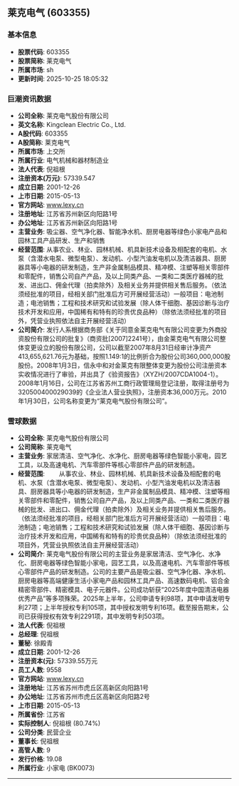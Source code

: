 ## 莱克电气 (603355)

### 基本信息

- **股票代码**: 603355
- **股票简称**: 莱克电气
- **所属市场**: sh
- **更新时间**: 2025-10-25 18:05:32

### 巨潮资讯数据

- **公司全称**: 莱克电气股份有限公司
- **英文名称**: Kingclean Electric Co., Ltd.
- **A股代码**: 603355
- **A股简称**: 莱克电气
- **所属市场**: 上交所
- **所属行业**: 电气机械和器材制造业
- **法人代表**: 倪祖根
- **注册资本(万元)**: 57339.547
- **成立日期**: 2001-12-26
- **上市日期**: 2015-05-13
- **官方网站**: www.lexy.cn
- **注册地址**: 江苏省苏州新区向阳路1号
- **办公地址**: 江苏省苏州新区向阳路1号
- **主营业务**: 吸尘器、空气净化器、智能净水机、厨房电器等绿色小家电产品和园林工具产品研发、生产和销售
- **经营范围**: 从事农业、林业、园林机械、机具新技术设备及相配套的电机、水泵（含潜水电泵、微型电泵）、发动机、小型汽油发电机以及清洁器具、厨房器具等小电器的研发制造，生产非金属制品模具、精冲模、注塑等相关零部件和零配件，销售公司自产产品，及以上同类产品、一类和二类医疗器械的批发、进出口、佣金代理（拍卖除外）及相关业务并提供相关售后服务。（依法须经批准的项目，经相关部门批准后方可开展经营活动）一般项目：电池制造；电池销售；工程和技术研究和试验发展（除人体干细胞、基因诊断与治疗技术开发和应用，中国稀有和特有的珍贵优良品种）（除依法须经批准的项目外，凭营业执照依法自主开展经营活动）
- **公司简介**: 发行人系根据商务部《关于同意金莱克电气有限公司变更为外商投资股份有限公司的批复》（商资批[2007]2241号），由金莱克电气有限公司整体变更设立的股份有限公司，公司以截至2007年8月31日经审计净资产413,655,621.76元为基础，按照1.149:1的比例折合为股份公司360,000,000股股份。2008年1月3日，信永中和对金莱克有限整体变更为股份公司注册资本实收情况进行了审验，并出具了《验资报告》（XYZH/2007CDA1004-1）。2008年1月16日，公司在江苏省苏州工商行政管理局登记注册，取得注册号为320500400029039的《企业法人营业执照》，注册资本36,000万元。2010年1月30日，公司名称变更为“莱克电气股份有限公司”。

### 雪球数据

- **公司全称**: 莱克电气股份有限公司
- **公司简称**: 莱克电气
- **主营业务**: 家居清洁、空气净化、水净化、厨房电器等绿色智能小家电，园艺工具，以及高速电机、汽车零部件等核心零部件产品的研发制造。
- **经营范围**: 　　从事农业、林业、园林机械、机具新技术设备及相配套的电机、水泵（含潜水电泵、微型电泵）、发动机、小型汽油发电机以及清洁器具、厨房器具等小电器的研发制造，生产非金属制品模具、精冲模、注塑等相关零部件和零配件，销售公司自产产品，及以上同类产品、一类和二类医疗器械的批发、进出口、佣金代理（拍卖除外）及相关业务并提供相关售后服务。（依法须经批准的项目，经相关部门批准后方可开展经营活动）一般项目：电池制造；电池销售；工程和技术研究和试验发展（除人体干细胞、基因诊断与治疗技术开发和应用，中国稀有和特有的珍贵优良品种）（除依法须经批准的项目外，凭营业执照依法自主开展经营活动）
- **公司简介**: 莱克电气股份有限公司的主营业务是家居清洁、空气净化、水净化、厨房电器等绿色智能小家电，园艺工具，以及高速电机、汽车零部件等核心零部件产品的研发制造。公司的主要产品是吸尘器、空气净化器、净水机、厨房电器等高端健康生活小家电产品和园林工具产品、高速数码电机、铝合金精密零部件、精密模具、电子元器件。公司成功斩获“2025年度中国清洁电器优秀产品”等多项殊荣。2025年上半年，公司申请专利98项，其中申请发明专利27项；上半年授权专利105项，其中授权发明专利16项。截至报告期末，公司已获得授权有效专利2291项，其中发明专利503项。
- **法人代表**: 倪祖根
- **总经理**: 倪祖根
- **董秘**: 徐殿青
- **成立日期**: 2001-12-26
- **注册资本(元)**: 57339.55万元
- **员工人数**: 9558
- **官方网站**: www.lexy.cn
- **注册地址**: 江苏省苏州市虎丘区高新区向阳路1号
- **办公地址**: 江苏省苏州市虎丘区高新区向阳路2号
- **上市日期**: 2015-05-13
- **所属省份**: 江苏省
- **实际控制人**: 倪祖根 (80.74%)
- **公司分类**: 民营企业
- **董事长**: 倪祖根
- **高管人数**: 9
- **发行价格**: 19.08
- **所属行业**: 小家电 (BK0073)

---